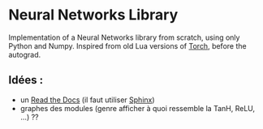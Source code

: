 # Neural Networks Library

Implementation of a Neural Networks library from scratch, using only Python and Numpy. Inspired from old Lua versions of [Torch](https://en.wikipedia.org/wiki/Torch_(machine_learning)), before the autograd.

## Idées : 
- un [Read the Docs](https://readthedocs.org) (il faut utiliser [Sphinx](https://www.sphinx-doc.org/en/master/))
- graphes des modules (genre afficher à quoi ressemble la TanH, ReLU, ...) ??